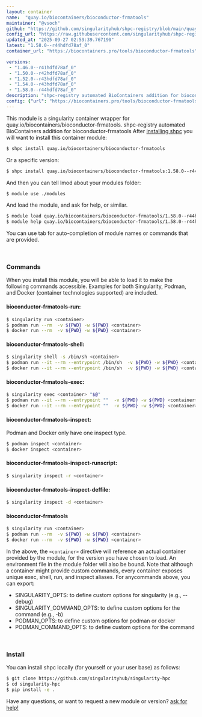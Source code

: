 ```yaml
---
layout: container
name:  "quay.io/biocontainers/bioconductor-frmatools"
maintainer: "@vsoch"
github: "https://github.com/singularityhub/shpc-registry/blob/main/quay.io/biocontainers/bioconductor-frmatools/container.yaml"
config_url: "https://raw.githubusercontent.com/singularityhub/shpc-registry/main/quay.io/biocontainers/bioconductor-frmatools/container.yaml"
updated_at: "2025-09-27 02:59:39.767190"
latest: "1.58.0--r44hdfd78af_0"
container_url: "https://biocontainers.pro/tools/bioconductor-frmatools"

versions:
 - "1.46.0--r41hdfd78af_0"
 - "1.50.0--r42hdfd78af_0"
 - "1.52.0--r43hdfd78af_0"
 - "1.54.0--r43hdfd78af_0"
 - "1.58.0--r44hdfd78af_0"
description: "shpc-registry automated BioContainers addition for bioconductor-frmatools"
config: {"url": "https://biocontainers.pro/tools/bioconductor-frmatools", "maintainer": "@vsoch", "description": "shpc-registry automated BioContainers addition for bioconductor-frmatools", "latest": {"1.58.0--r44hdfd78af_0": "sha256:f992615912c0dd7cd443c54c443ea842b26607eadb218c2c9dfb4b82712c76e6"}, "tags": {"1.46.0--r41hdfd78af_0": "sha256:568b8a453f6f91450c4e2eb78b162a10046113515daa126afb3028eff696018c", "1.50.0--r42hdfd78af_0": "sha256:ea437aba6cc393f1f62b488d23f12324c209c2fbc6eaa8c3474d5d00b2223879", "1.52.0--r43hdfd78af_0": "sha256:75020bc8d229c15e92eeada4b994a6b30e3c969aaf247014ebf96ff5a457c7f7", "1.54.0--r43hdfd78af_0": "sha256:a424ca3123c4528d2e761125d7829b1252b4c15aeeceba190cb959d5d712adaa", "1.58.0--r44hdfd78af_0": "sha256:f992615912c0dd7cd443c54c443ea842b26607eadb218c2c9dfb4b82712c76e6"}, "docker": "quay.io/biocontainers/bioconductor-frmatools"}
---
```


This module is a singularity container wrapper for quay.io/biocontainers/bioconductor-frmatools.
shpc-registry automated BioContainers addition for bioconductor-frmatools
After [installing shpc](#install) you will want to install this container module:


```bash
$ shpc install quay.io/biocontainers/bioconductor-frmatools
```

Or a specific version:

```bash
$ shpc install quay.io/biocontainers/bioconductor-frmatools:1.58.0--r44hdfd78af_0
```

And then you can tell lmod about your modules folder:

```bash
$ module use ./modules
```

And load the module, and ask for help, or similar.

```bash
$ module load quay.io/biocontainers/bioconductor-frmatools/1.58.0--r44hdfd78af_0
$ module help quay.io/biocontainers/bioconductor-frmatools/1.58.0--r44hdfd78af_0
```

You can use tab for auto-completion of module names or commands that are provided.

<br>

### Commands

When you install this module, you will be able to load it to make the following commands accessible.
Examples for both Singularity, Podman, and Docker (container technologies supported) are included.

#### bioconductor-frmatools-run:

```bash
$ singularity run <container>
$ podman run --rm  -v ${PWD} -w ${PWD} <container>
$ docker run --rm  -v ${PWD} -w ${PWD} <container>
```

#### bioconductor-frmatools-shell:

```bash
$ singularity shell -s /bin/sh <container>
$ podman run --it --rm --entrypoint /bin/sh  -v ${PWD} -w ${PWD} <container>
$ docker run --it --rm --entrypoint /bin/sh  -v ${PWD} -w ${PWD} <container>
```

#### bioconductor-frmatools-exec:

```bash
$ singularity exec <container> "$@"
$ podman run --it --rm --entrypoint ""  -v ${PWD} -w ${PWD} <container> "$@"
$ docker run --it --rm --entrypoint ""  -v ${PWD} -w ${PWD} <container> "$@"
```

#### bioconductor-frmatools-inspect:

Podman and Docker only have one inspect type.

```bash
$ podman inspect <container>
$ docker inspect <container>
```

#### bioconductor-frmatools-inspect-runscript:

```bash
$ singularity inspect -r <container>
```

#### bioconductor-frmatools-inspect-deffile:

```bash
$ singularity inspect -d <container>
```



#### bioconductor-frmatools

```bash
$ singularity run <container>
$ podman run --rm  -v ${PWD} -w ${PWD} <container>
$ docker run --rm  -v ${PWD} -w ${PWD} <container>
```


In the above, the `<container>` directive will reference an actual container provided
by the module, for the version you have chosen to load. An environment file in the
module folder will also be bound. Note that although a container
might provide custom commands, every container exposes unique exec, shell, run, and
inspect aliases. For anycommands above, you can export:

 - SINGULARITY_OPTS: to define custom options for singularity (e.g., --debug)
 - SINGULARITY_COMMAND_OPTS: to define custom options for the command (e.g., -b)
 - PODMAN_OPTS: to define custom options for podman or docker
 - PODMAN_COMMAND_OPTS: to define custom options for the command

<br>

### Install

You can install shpc locally (for yourself or your user base) as follows:

```bash
$ git clone https://github.com/singularityhub/singularity-hpc
$ cd singularity-hpc
$ pip install -e .
```

Have any questions, or want to request a new module or version? [ask for help!](https://github.com/singularityhub/singularity-hpc/issues)
